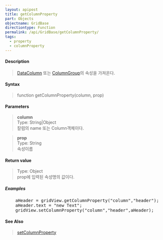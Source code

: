 ```yaml
---
layout: apipost
title: getColumnProperty
part: Objects
objectname: GridBase
directiontype: Function
permalink: /api/GridBase/getColumnProperty/
tags:
  - property
  - columnProperty
---
```



#### Description

> [DataColumn](/api/types/DataColumn/) 또는 [ColumnGroup](/api/types/ColumnGroup/)의 속성을 가져온다.  

#### Syntax

> function getColumnProperty(column, prop)  

#### Parameters

> **column**  
> Type: String\|Object  
> 칼럼의 name 또는 Column객체이다.  

> **prop**  
> Type: String  
> 속성이름  

#### Return value

> Type: Object  
> prop에 입력된 속성명의 값이다.  

##### Examples 

<pre class="prettyprint">
    aHeader = gridView.getColumnProperty("column","header");
    aHeader.text = "new Text";
    gridView.setColumnProperty("column","header",aHeader);
</pre>

#### See Also
> [setColumnProperty](/api/GridBase/setColumnProperty)